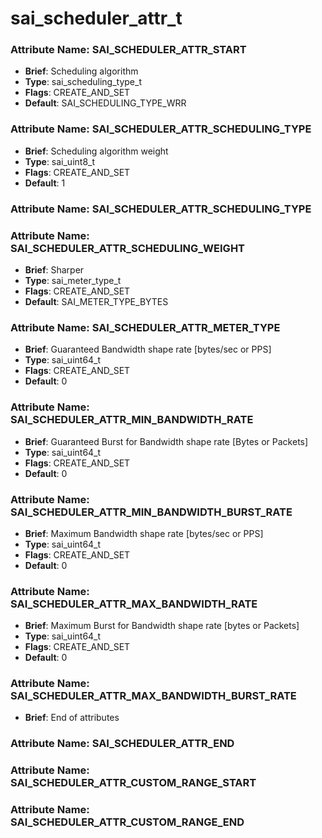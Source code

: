 # **sai_scheduler_attr_t**
### Attribute Name: **SAI_SCHEDULER_ATTR_START**
- **Brief**: Scheduling algorithm
- **Type**: sai_scheduling_type_t
- **Flags**: CREATE_AND_SET
- **Default**: SAI_SCHEDULING_TYPE_WRR

### Attribute Name: **SAI_SCHEDULER_ATTR_SCHEDULING_TYPE**
- **Brief**: Scheduling algorithm weight
- **Type**: sai_uint8_t
- **Flags**: CREATE_AND_SET
- **Default**: 1

### Attribute Name: **SAI_SCHEDULER_ATTR_SCHEDULING_TYPE**

### Attribute Name: **SAI_SCHEDULER_ATTR_SCHEDULING_WEIGHT**
- **Brief**: Sharper
- **Type**: sai_meter_type_t
- **Flags**: CREATE_AND_SET
- **Default**: SAI_METER_TYPE_BYTES

### Attribute Name: **SAI_SCHEDULER_ATTR_METER_TYPE**
- **Brief**: Guaranteed Bandwidth shape rate [bytes/sec or PPS]
- **Type**: sai_uint64_t
- **Flags**: CREATE_AND_SET
- **Default**: 0

### Attribute Name: **SAI_SCHEDULER_ATTR_MIN_BANDWIDTH_RATE**
- **Brief**: Guaranteed Burst for Bandwidth shape rate [Bytes or Packets]
- **Type**: sai_uint64_t
- **Flags**: CREATE_AND_SET
- **Default**: 0

### Attribute Name: **SAI_SCHEDULER_ATTR_MIN_BANDWIDTH_BURST_RATE**
- **Brief**: Maximum Bandwidth shape rate [bytes/sec or PPS]
- **Type**: sai_uint64_t
- **Flags**: CREATE_AND_SET
- **Default**: 0

### Attribute Name: **SAI_SCHEDULER_ATTR_MAX_BANDWIDTH_RATE**
- **Brief**: Maximum Burst for Bandwidth shape rate [bytes or Packets]
- **Type**: sai_uint64_t
- **Flags**: CREATE_AND_SET
- **Default**: 0

### Attribute Name: **SAI_SCHEDULER_ATTR_MAX_BANDWIDTH_BURST_RATE**
- **Brief**: End of attributes

### Attribute Name: **SAI_SCHEDULER_ATTR_END**

### Attribute Name: **SAI_SCHEDULER_ATTR_CUSTOM_RANGE_START**

### Attribute Name: **SAI_SCHEDULER_ATTR_CUSTOM_RANGE_END**



